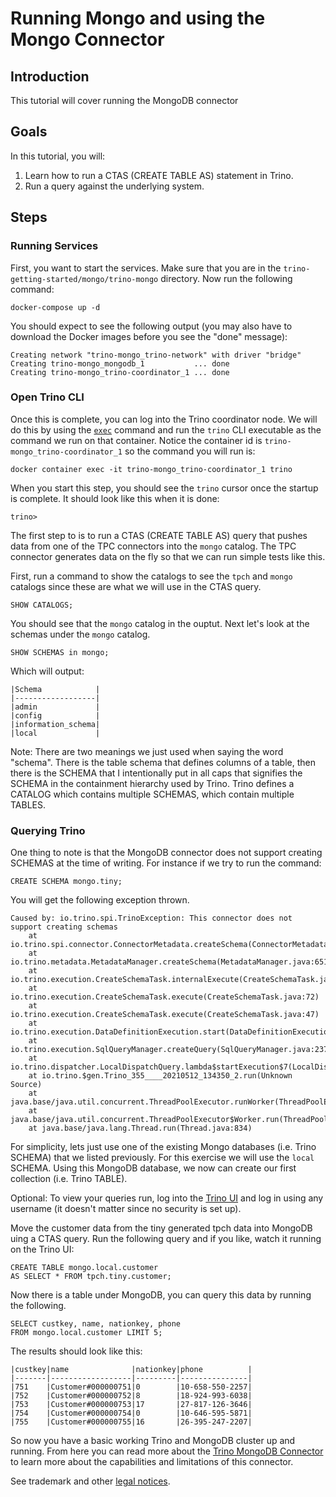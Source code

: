 # Running Mongo and using the Mongo Connector

## Introduction 
This tutorial will cover running the MongoDB connector

## Goals
In this tutorial, you will:
 1. Learn how to run a CTAS (CREATE TABLE AS) statement in Trino.
 2. Run a query against the underlying system.
 
## Steps

### Running Services

First, you want to start the services. Make sure that you are in the 
`trino-getting-started/mongo/trino-mongo` directory. Now run the following
command:

```
docker-compose up -d
```

You should expect to see the following output (you may also have to download
the Docker images before you see the "done" message):

```
Creating network "trino-mongo_trino-network" with driver "bridge"
Creating trino-mongo_mongodb_1           ... done
Creating trino-mongo_trino-coordinator_1 ... done

```

### Open Trino CLI

Once this is complete, you can log into the Trino coordinator node. We will
do this by using the [`exec`](https://docs.docker.com/engine/reference/commandline/exec/)
command and run the `trino` CLI executable as the command we run on that
container. Notice the container id is `trino-mongo_trino-coordinator_1` so the
command you will run is:

```
docker container exec -it trino-mongo_trino-coordinator_1 trino
```

When you start this step, you should see the `trino` cursor once the startup
is complete. It should look like this when it is done:
```
trino>
```
 
The first step to is to run a CTAS (CREATE TABLE AS) query that pushes data from
one of the TPC connectors into the `mongo` catalog. The TPC connector generates 
data on the fly so that we can run simple tests like this.

First, run a command to show the catalogs to see the `tpch` and `mongo` catalogs
since these are what we will use in the CTAS query.

```
SHOW CATALOGS;
```

You should see that the `mongo` catalog in the ouptut. Next let's look at the
schemas under the `mongo` catalog.

```
SHOW SCHEMAS in mongo;
```

Which will output:

```
|Schema            |
|------------------|
|admin             |
|config            |
|information_schema|
|local             |

```

Note: There are two meanings we just used when saying the word "schema".
There is the table schema that defines columns of a table, then there is the
SCHEMA that I intentionally put in all caps that signifies the SCHEMA in the
containment hierarchy used by Trino. Trino defines a CATALOG which contains
multiple SCHEMAS, which contain multiple TABLES. 


### Querying Trino

One thing to note is that the MongoDB connector does not support creating 
SCHEMAS at the time of writing. For instance if we try to run the command:

```
CREATE SCHEMA mongo.tiny;
```

You will get the following exception thrown.

```
Caused by: io.trino.spi.TrinoException: This connector does not support creating schemas
	at io.trino.spi.connector.ConnectorMetadata.createSchema(ConnectorMetadata.java:250)
	at io.trino.metadata.MetadataManager.createSchema(MetadataManager.java:651)
	at io.trino.execution.CreateSchemaTask.internalExecute(CreateSchemaTask.java:105)
	at io.trino.execution.CreateSchemaTask.execute(CreateSchemaTask.java:72)
	at io.trino.execution.CreateSchemaTask.execute(CreateSchemaTask.java:47)
	at io.trino.execution.DataDefinitionExecution.start(DataDefinitionExecution.java:170)
	at io.trino.execution.SqlQueryManager.createQuery(SqlQueryManager.java:237)
	at io.trino.dispatcher.LocalDispatchQuery.lambda$startExecution$7(LocalDispatchQuery.java:143)
	at io.trino.$gen.Trino_355____20210512_134350_2.run(Unknown Source)
	at java.base/java.util.concurrent.ThreadPoolExecutor.runWorker(ThreadPoolExecutor.java:1128)
	at java.base/java.util.concurrent.ThreadPoolExecutor$Worker.run(ThreadPoolExecutor.java:628)
	at java.base/java.lang.Thread.run(Thread.java:834)

```

For simplicity, lets just use one of the existing Mongo databases (i.e. Trino
SCHEMA) that we listed previously. For this exercise we will use the `local` 
SCHEMA. Using this MongoDB database, we now can create our first collection 
(i.e. Trino TABLE).

Optional: To view your queries run, log into the 
[Trino UI](http://localhost:8080) and log in using any username (it doesn't
 matter since no security is set up).

Move the customer data from the tiny generated tpch data into MongoDB uing a 
CTAS query. Run the following query and if you like, watch it running on the 
Trino UI:

```
CREATE TABLE mongo.local.customer
AS SELECT * FROM tpch.tiny.customer;
```

Now there is a table under MongoDB, you can query this data by running the
following.

```
SELECT custkey, name, nationkey, phone 
FROM mongo.local.customer LIMIT 5;
```

The results should look like this:
```
|custkey|name              |nationkey|phone          |
|-------|------------------|---------|---------------|
|751    |Customer#000000751|0        |10-658-550-2257|
|752    |Customer#000000752|8        |18-924-993-6038|
|753    |Customer#000000753|17       |27-817-126-3646|
|754    |Customer#000000754|0        |10-646-595-5871|
|755    |Customer#000000755|16       |26-395-247-2207|
```

So now you have a basic working Trino and MongoDB cluster up and running. From
here you can read more about the 
[Trino MongoDB Connector](https://trino.io/docs/current/connector/mongodb.html) 
to learn more about the capabilities and limitations of this connector.

See trademark and other [legal notices](https://trino.io/legal.html).
